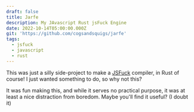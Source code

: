 ```yaml
---
draft: false
title: Jarfe
description: My JAvascript Rust jsFuck Engine
date: 2022-10-14T05:00:00.000Z
git: 'https://github.com/cogsandsquigs/jarfe'
tags:
  - jsfuck
  - javascript
  - rust
---
```


This was just a silly side-project to make a [JSFuck](https://jsfuck.com/) compiler, in Rust of course! I just wanted something to do, so why not this?

It was fun making this, and while it serves no practical purpose, it was at least a nice distraction from boredom. Maybe you'll find it useful? (I doubt it)

